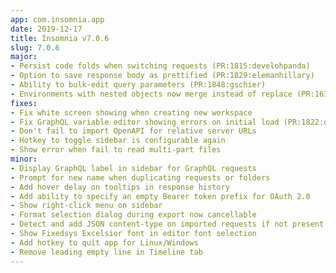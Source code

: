 ```yaml
---
app: com.insomnia.app
date: 2019-12-17
title: Insomnia v7.0.6
slug: 7.0.6
major:
- Persist code folds when switching requests (PR:1815:develohpanda)
- Option to save response body as prettified (PR:1829:elemanhillary)
- Ability to bulk-edit query parameters (PR:1848:gschier)
- Environments with nested objects now merge instead of replace (PR:1635:Gabrz)
fixes:
- Fix white screen showing when creating new workspace
- Fix GraphQL variable editor showing errors on initial load (PR:1822:danielfrankcom)
- Don't fail to import OpenAPI for relative server URLs
- Hotkey to toggle sidebar is configurable again
- Show error when fail to read multi-part files
minor:
- Display GraphQL label in sidebar for GraphQL requests
- Prompt for new name when duplicating requests or folders
- Add hover delay on tooltips in response history
- Add ability to specify an empty Bearer token prefix for OAuth 2.0
- Show right-click menu on sidebar
- Format selection dialog during export now cancellable
- Detect and add JSON content-type on imported requests if not present
- Show Fixedsys Excelsior font in editor font selection
- Add hotkey to quit app for Linux/Windows
- Remove leading empty line in Timeline tab
---
```

